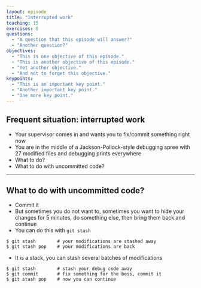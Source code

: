 ```yaml
---
layout: episode
title: "Interrupted work"
teaching: 15
exercises: 0
questions:
  - "A question that this episode will answer?"
  - "Another question?"
objectives:
  - "This is one objective of this episode."
  - "This is another objective of this episode."
  - "Yet another objective."
  - "And not to forget this objective."
keypoints:
  - "This is an important key point."
  - "Another important key point."
  - "One more key point."
---
```


## Frequent situation: interrupted work

- Your supervisor comes in and wants you to fix/commit something right now
- You are in the middle of a Jackson-Pollock-style debugging spree with 27 modified files
  and debugging prints everywhere
- What to do?
- What to do with uncommitted code?

---

## What to do with uncommitted code?

- Commit it
- But sometimes you do not want to, sometimes you want to hide your changes for 5 minutes,
  do something else, then bring them back and continue
- You can do this with `git stash`

```shell
$ git stash        # your modifications are stashed away
$ git stash pop    # your modifications are back
```

- It is a stack, you can stash several batches of modifications

```shell
$ git stash        # stash your debug code away
$ git commit       # fix something for the boss, commit it
$ git stash pop    # now you can continue
```
